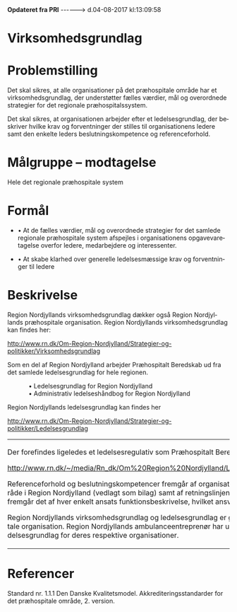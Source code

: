 <!--
.. title: virksomhedsgrundlag
.. slug: virksomhedsgrundlag
.. date: 2017-08-04 13:09:59 UTC+02:00
.. tags: 
.. category: 
.. link: 
.. description: 
.. type: text
.. hidetitle: True
-->

<div class="alert alert-success" role="alert"><b>Opdateret fra PRI</b>  ------>  d.04-08-2017  kl:13:09:58</div>

<div class="document" id="U2f6987e6d5e64fdc8556395c6320311a" lang="da-DK" xml:lang="da-DK" xmlns="http://www.w3.org/1999/xhtml">
 <h1 class="~clause~ Titeloverskrift">
  <a id="a_GoBack">
  </a>
  <span>
   Virksomhedsgrundlag
  </span>
 </h1>
 <p class="~clause~ Brdtekst">
 </p>
 <h1 class="~clause~ Overskrift1" id="a_624f543184ce4020b5ea8475512604f4">
  <span>
   Problemstilling
  </span>
 </h1>
 <p class="~clause~ Brdtekst">
  <span>
   Det skal sikres, at alle organisationer på det præhospitale område har et virksomhedsgrundlag, der understøtter fælles værdier, mål og overordnede strategier for det regionale præhospitalssystem.
  </span>
 </p>
 <p class="~clause~ Brdtekst">
 </p>
 <p class="~clause~ Brdtekst">
  <span>
   Det skal sikres, at organisationen arbejder efter et ledelsesgrundlag, der beskriver hvilke krav og forventninger der stilles til organisationens ledere samt den enkelte leders beslutningskompetence og referenceforhold.
  </span>
 </p>
 <p class="~clause~ Brdtekst">
 </p>
 <h1 class="~clause~ Overskrift1" id="a_0f5f12797457492f94c4aa2ae6e73f3b">
  <span>
   Målgruppe – modtagelse
  </span>
 </h1>
 <p class="~clause~ Normal">
  <span>
   Hele det regionale præhospitale system
  </span>
 </p>
 <p class="~clause~ Brdtekst">
 </p>
 <h1 class="~clause~ Overskrift1" id="a_87a68e0e058e4a88b1f026958b958cb9">
  <span>
   Formål
  </span>
 </h1>
 <ul class="list46">
  <li>
   <p class="~clause~ Listeafsnit level0">
    <span class="item">
     •
    </span>
    <span>
     At de fælles værdier, mål og overordnede strategier for det samlede regionale præhospitale system afspejles i organisationens opgavevaretagelse overfor ledere, medarbejdere og interessenter.
    </span>
   </p>
  </li>
  <li>
   <p class="~clause~ Listeafsnit level0">
    <span class="item">
     •
    </span>
    <span>
     At skabe klarhed over generelle ledelsesmæssige krav og forventninger til ledere
    </span>
   </p>
  </li>
 </ul>
 <p class="~clause~ Brdtekst">
 </p>
 <h1 class="~clause~ Overskrift1" id="a_4ce8045fa0054e4383382be090a64e74">
  <span>
   Beskrivelse
  </span>
 </h1>
 <p class="~clause~ Brdtekst">
  <span>
   Region Nordjyllands virksomhedsgrundlag dækker også Region Nordjyllands præhospitale organisation. Region Nordjyllands virksomhedsgrundlag kan findes her:
  </span>
 </p>
 <p class="~clause~ Brdtekst">
  <a href="http://www.rn.dk/Om-Region-Nordjylland/Strategier-og-politikker/Virksomhedsgrundlag">
   <span class="Hyperlink">
    http://www.rn.dk/Om-Region-Nordjylland/Strategier-og-politikker/Virksomhedsgrundlag
   </span>
  </a>
 </p>
 <p class="~clause~ Brdtekst">
 </p>
 <p class="~clause~ Normal">
  <span>
   Som en del af Region Nordjylland arbejder Præhospitalt Beredskab ud fra det samlede ledelsesgrundlag for hele regionen.
  </span>
 </p>
 <p class="~clause~ Normal">
 </p>
 <p class="~clause~ Brdtekst" style="margin-left: 36pt;">
  <span>
   • Ledelsesgrundlag for Region Nordjylland
   <br/>
   • Administrativ ledelseshåndbog for Region Nordjylland
   <br/>
  </span>
 </p>
 <p class="~clause~ Brdtekst">
  <span>
   Region Nordjyllands ledelsesgrundlag kan findes her
  </span>
 </p>
 <p class="~clause~ Brdtekst">
  <a href="http://www.rn.dk/Om-Region-Nordjylland/Strategier-og-politikker/Ledelsesgrundlag">
   <span class="Hyperlink">
    http://www.rn.dk/Om-Region-Nordjylland/Strategier-og-politikker/Ledelsesgrundlag
   </span>
  </a>
 </p>
 <table class="Tabel-Normal" style="width: auto; border-spacing: 0; border-collapse: collapse;">
  <colgroup>
   <col style="width: 0.3pt;"/>
   <col style="width: 0.3pt;"/>
   <col style="width: 509.6pt;"/>
  </colgroup>
  <tbody>
   <tr style="height: auto;">
    <td class="tableTop tableBottom tableLeft" style="padding-right: 0; padding-left: 0; width: auto;">
     <p class="~clause~ Normal" style="line-height: 100%;">
     </p>
    </td>
    <td class="tableTop tableBottom tableVertical" style="padding-right: 0; padding-left: 0; width: auto;">
     <p class="~clause~ Normal">
     </p>
    </td>
    <td class="tableTop tableBottom tableVertical tableRight" style="padding-right: 0; padding-left: 0; width: auto;">
     <p class="~clause~ Normal">
     </p>
     <p class="~clause~ Normal">
      <span>
       Der forefindes ligeledes et ledelsesregulativ som Præhospitalt Beredskab ligeledes er underlagt:
      </span>
     </p>
     <p class="~clause~ Normal">
      <a href="http://www.rn.dk/~/media/Rn_dk/Om Region Nordjylland/Ledelsesgrundlag/Ledelsesregulativ.ashx">
       <span class="Hyperlink">
        http://www.rn.dk/~/media/Rn_dk/Om%20Region%20Nordjylland/Ledelsesgrundlag/Ledelsesregulativ.ashx
       </span>
      </a>
     </p>
     <p class="~clause~ Normal">
     </p>
     <p class="~clause~ Normal">
      <span>
       Referenceforhold og beslutningskompetencer fremgår af organisationsdiagram for det præhospitale område i Region Nordjylland (vedlagt som bilag) samt af retningslinjen ”Ansættelse af personale”. Endvidere fremgår det af hver enkelt ansats funktionsbeskrivelse, hvilket ansvar og opgaver vedkommende har.
      </span>
     </p>
     <p class="~clause~ Normal">
     </p>
     <p class="~clause~ Brdtekst">
      <span>
       Region Nordjyllands virksomhedsgrundlag og ledelsesgrundlag er gældende for den regionale præhospitale organisation. Region Nordjyllands ambulanceentreprenør har udarbejdet virksomhedsgrundlag og ledelsesgrundlag for deres respektive organisationer.
      </span>
     </p>
     <p class="~clause~ Normal">
     </p>
    </td>
   </tr>
  </tbody>
 </table>
 <h1 class="~clause~ Overskrift1" id="a_c1440d8093644ab780ed4173fc191aa2">
  <span>
   Referencer
  </span>
 </h1>
 <p class="~clause~ Brdtekst">
  <span>
   Standard nr. 1.1.1 Den Danske Kvalitetsmodel. Akkrediteringsstandarder for det præhospitale område, 2. version.
  </span>
 </p>
 <p class="~clause~ Brdtekst">
 </p>
 <p class="~clause~ Normal">
 </p>
</div>
